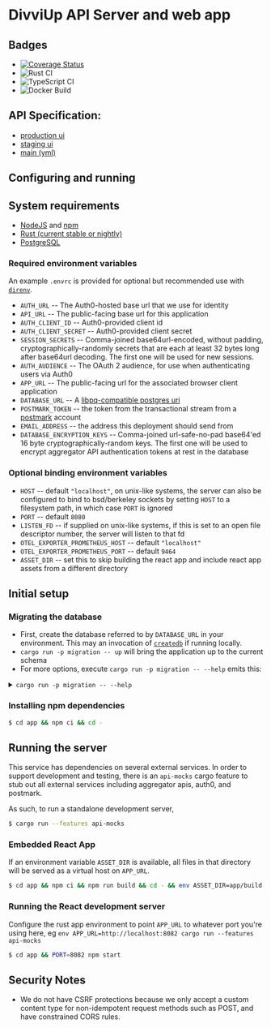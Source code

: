 # DivviUp API Server and web app

## Badges

* [![Coverage Status](https://coveralls.io/repos/github/divviup/divviup-api/badge.svg?branch=main)](https://coveralls.io/github/divviup/divviup-api?branch=main)
* ![Rust CI](https://github.com/divviup/divviup-api/actions/workflows/rust.yml/badge.svg?branch=main)
* ![TypeScript CI](https://github.com/divviup/divviup-api/actions/workflows/ts.yml/badge.svg?branch=main)
* ![Docker Build](https://github.com/divviup/divviup-api/actions/workflows/docker.yml/badge.svg?branch=main)

## API Specification:
* [production ui](https://app.divviup.org/swagger-ui)
* [staging ui](https://app.staging.divviup.org/swagger-ui)
* [main (yml)](https://github.com/divviup/divviup-api/blob/main/documentation/openapi.yml)

## Configuring and running

## System requirements
* [NodeJS](https://nodejs.org/) and [npm](https://www.npmjs.com/)
* [Rust (current stable or nightly)](https://www.rust-lang.org/tools/install)
* [PostgreSQL](https://www.postgresql.org/)

### Required environment variables

An example `.envrc` is provided for optional but recommended use with [`direnv`](https://direnv.net).

* `AUTH_URL` -- The Auth0-hosted base url that we use for identity
* `API_URL` -- The public-facing base url for this application
* `AUTH_CLIENT_ID` -- Auth0-provided client id
* `AUTH_CLIENT_SECRET` -- Auth0-provided client secret
* `SESSION_SECRETS` -- Comma-joined base64url-encoded, without padding,
  cryptographically-randomly secrets that are each at least 32 bytes long
  after base64url decoding. The first one will be used for new sessions.
* `AUTH_AUDIENCE` -- The OAuth 2 audience, for use when authenticating users via Auth0
* `APP_URL` -- The public-facing url for the associated browser client application
* `DATABASE_URL` -- A [libpq-compatible postgres uri](https://www.postgresql.org/docs/current/libpq-connect.html#id-1.7.3.8.3.6)
* `POSTMARK_TOKEN` -- the token from the transactional stream from a [postmark](https://postmarkapp.com) account
* `EMAIL_ADDRESS` -- the address this deployment should send from
* `DATABASE_ENCRYPTION_KEYS` -- Comma-joined url-safe-no-pad base64'ed 16 byte cryptographically-random keys. The first one will be used to encrypt aggregator API authentication tokens at rest in the database

### Optional binding environment variables

* `HOST` -- default `"localhost"`, on unix-like systems, the server can also be configured to bind to bsd/berkeley sockets by setting `HOST` to a filesystem path, in which case `PORT` is ignored
* `PORT` -- default `8080`
* `LISTEN_FD` -- if supplied on unix-like systems, if this is set to an open file descriptor number, the server will listen to that fd
* `OTEL_EXPORTER_PROMETHEUS_HOST` -- default `"localhost"`
* `OTEL_EXPORTER_PROMETHEUS_PORT` -- default `9464`
* `ASSET_DIR` -- set this to skip building the react app and include react app assets from a different directory

## Initial setup

### Migrating the database

* First, create the database referred to by `DATABASE_URL` in your environment. This may an invocation of [`createdb`](https://www.postgresql.org/docs/current/app-createdb.html) if running locally.
* `cargo run -p migration -- up` will bring the application up to the current schema
* For more options, execute `cargo run -p migration -- --help` emits this:

<details>
  <summary><code>cargo run -p migration -- --help</code></summary>
  
```
sea-orm-migration 0.11.0

USAGE:
    migration [OPTIONS] [SUBCOMMAND]

OPTIONS:
    -h, --help
            Print help information

    -s, --database-schema <DATABASE_SCHEMA>
            Database schema
             - For MySQL and SQLite, this argument is ignored.
             - For PostgreSQL, this argument is optional with default value 'public'.
            [env: DATABASE_SCHEMA=]

    -u, --database-url <DATABASE_URL>
            Database URL
            
            [env: DATABASE_URL=postgres://localhost/divviup_dev]

    -v, --verbose
            Show debug messages

    -V, --version
            Print version information

SUBCOMMANDS:
    init
            Initialize migration directory
    generate
            Generate a new, empty migration
    fresh
            Drop all tables from the database, then reapply all migrations
    refresh
            Rollback all applied migrations, then reapply all migrations
    reset
            Rollback all applied migrations
    status
            Check the status of all migrations
    up
            Apply pending migrations
    down
            Rollback applied migrations
    help
            Print this message or the help of the given subcommand(s)
```
</details>

### Installing npm dependencies

```bash
$ cd app && npm ci && cd -
```

## Running the server

This service has dependencies on several external services. In order to support development and testing, there is an `api-mocks` cargo feature to stub out all external services including aggregator apis, auth0, and postmark.

As such, to run a standalone development server,

```bash
$ cargo run --features api-mocks
```

### Embedded React App

If an environment variable `ASSET_DIR` is available, all files in that directory will be served as a virtual host on `APP_URL`.

```bash
$ cd app && npm ci && npm run build && cd - && env ASSET_DIR=app/build cargo run
```

### Running the React development server

Configure the rust app environment to point `APP_URL` to whatever port you're using here, eg `env APP_URL=http://localhost:8082 cargo run --features api-mocks`

```bash
$ cd app && PORT=8082 npm start
```


## Security Notes

* We do not have CSRF protections because we only accept a custom content type for non-idempotent request methods such as POST, and have constrained CORS rules.


